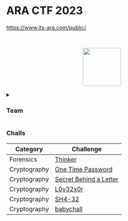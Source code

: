 # ARA CTF 2023
https://www.its-ara.com/public/

<br>
<p align="center">
  <a href="https://www.its-ara.com/public/" target="_blank">
    <img src="https://www.its-ara.com/public/global/icon/logo_ara.svg" width="100">
  </a>
</p>

<details>
  <summary><h3>Team</h3></summary>
  
  > UDP1P
  > - usr
  > - gochujjang
  > - kacang ijooo
  
</details>

### Challs
| Category     | Challenge |
| ------------ | --------- |
| Forensics    | [Thinker](https://github.com/nopedawn/CTF/tree/main/ARACTF23/Thinker/#Thinker)
| Cryptography | [One Time Password](https://github.com/nopedawn/CTF/tree/main/ARACTF23/One_Time_Password#one-time-password)
| Cryptography | [Secret Behind a Letter](https://github.com/nopedawn/CTF/tree/main/ARACTF23/Secret_Behind_a_Letter#secret-behind-a-letter)
| Cryptography | [L0v32x0r](https://github.com/nopedawn/CTF/tree/main/ARACTF23/L0v32x0r#l0v32x0r)
| Cryptography | [SH4-32](https://github.com/nopedawn/CTF/tree/main/ARACTF23/SH4-32#sh4-32)
| Cryptography | [babychall](https://github.com/nopedawn/CTF/tree/main/ARACTF23/babychall#babychall)
